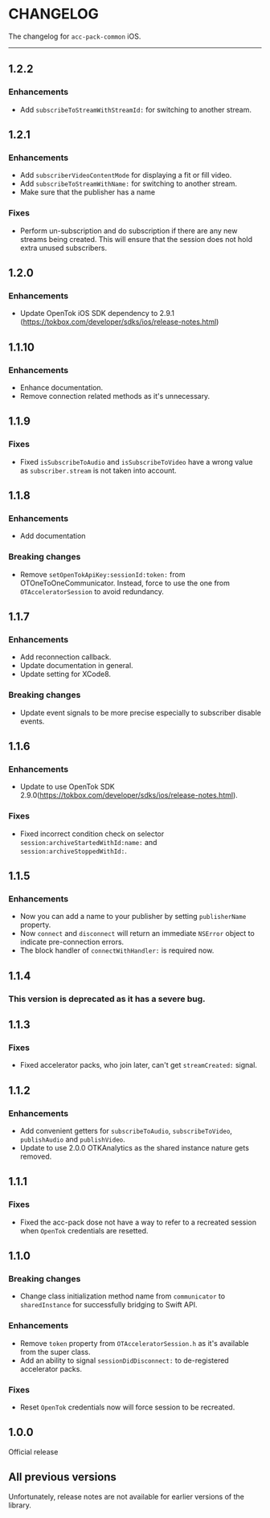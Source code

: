 # CHANGELOG

The changelog for `acc-pack-common` iOS.

--------------------------------------

1.2.2
-----

### Enhancements

- Add `subscribeToStreamWithStreamId:` for switching to another stream.


1.2.1
-----

### Enhancements

- Add `subscriberVideoContentMode` for displaying a fit or fill video.
- Add `subscribeToStreamWithName:` for switching to another stream.
- Make sure that the publisher has a name

### Fixes

- Perform un-subscription and do subscription if there are any new streams being created. This will ensure that the session does not hold extra unused subscribers.

1.2.0
-----

### Enhancements

- Update OpenTok iOS SDK dependency to 2.9.1 (https://tokbox.com/developer/sdks/ios/release-notes.html)

1.1.10
------

### Enhancements

- Enhance documentation.
- Remove connection related methods as it's unnecessary.

1.1.9
-----

### Fixes

- Fixed `isSubscribeToAudio` and `isSubscribeToVideo` have a wrong value as `subscriber.stream` is not taken into account.

1.1.8
-----

### Enhancements

- Add documentation

### Breaking changes

- Remove `setOpenTokApiKey:sessionId:token:` from OTOneToOneCommunicator. Instead, force to use the one from `OTAcceleratorSession` to avoid redundancy.

1.1.7
-----

### Enhancements

- Add reconnection callback.
- Update documentation in general.
- Update setting for XCode8.

### Breaking changes

- Update event signals to be more precise especially to subscriber disable events.

1.1.6
-----

### Enhancements

- Update to use OpenTok SDK 2.9.0(https://tokbox.com/developer/sdks/ios/release-notes.html).

### Fixes

- Fixed incorrect condition check on selector `session:archiveStartedWithId:name:` and `session:archiveStoppedWithId:`.

1.1.5
-----

### Enhancements

- Now you can add a name to your publisher by setting `publisherName` property.
- Now `connect` and `disconnect` will return an immediate `NSError` object to indicate pre-connection errors.
- The block handler of `connectWithHandler:` is required now.

1.1.4
-----

### This version is deprecated as it has a severe bug.

1.1.3
-----

### Fixes

- Fixed accelerator packs, who join later, can't get `streamCreated:` signal.

1.1.2
-----

### Enhancements

- Add convenient getters for `subscribeToAudio`, `subscribeToVideo`, `publishAudio` and `publishVideo`.
- Update to use 2.0.0 OTKAnalytics as the shared instance nature gets removed.

1.1.1
-----

### Fixes

- Fixed the acc-pack dose not have a way to refer to a recreated session when `OpenTok` credentials are resetted.

1.1.0
-----

### Breaking changes

- Change class initialization method name from `communicator` to `sharedInstance` for successfully bridging to Swift API.

### Enhancements

- Remove `token` property from `OTAcceleratorSession.h` as it's available from the super class.
- Add an ability to signal `sessionDidDisconnect:` to de-registered accelerator packs.


### Fixes

- Reset `OpenTok` credentials now will force session to be recreated.

1.0.0
-----

Official release

All previous versions
---------------------

Unfortunately, release notes are not available for earlier versions of the library.
